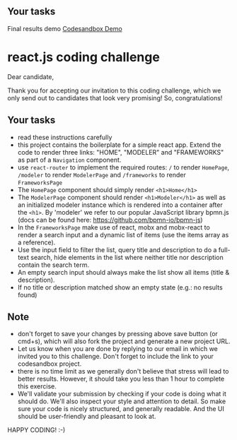 ## Your tasks
Final results demo [Codesandbox Demo](https://codesandbox.io/s/reactjs-challenge-x0o37)

# react.js coding challenge

Dear candidate,

Thank you for accepting our invitation to this coding challenge, which we only send
out to candidates that look very promising! So, congratulations!

## Your tasks

- read these instructions carefully
- this project contains the boilerplate for a simple react app. Extend the code
  to render three links: "HOME", "MODELER" and "FRAMEWORKS" as part of a `Navigation` component.
- use `react-router` to implement the required routes: `/` to render `HomePage`, `/modeler` to render
  `ModelerPage` and `/frameworks` to render `FrameworksPage`
- The `HomePage` component should simply render `<h1>Home</h1>`
- The `ModelerPage` component should render `<h1>Modeler</h1>` as well as an initialized modeler
  instance which is rendered into a container after the `<h1>`. By 'modeler' we refer to our
  popular JavaScript library bpmn.js (docs can be found here: https://github.com/bpmn-io/bpmn-js)
- In the `FrameworksPage` make use of react, mobx and mobx-react to render a search input and a dynamic
  list of items (use the items array as a reference).
- Use the input field to filter the list, query title and description to do a full-text
  search, hide elements in the list where neither title nor description contain the search
  term.
- An empty search input should always make the list show all items (title & description).
- If no title or description matched show an empty state (e.g.: no results found)

## Note

- don't forget to save your changes by pressing above save button (or cmd+s), which will also
  fork the project and generate a new project URL.
- Let us know when you are done by replying to our email in which we invited you to this challenge.
  Don't forget to include the link to your codesandbox project.
- there is no time limit as we generally don't believe that stress will lead to better results.
  However, it should take you less than 1 hour to complete this exercise.
- We'll validate your submission by checking if your code is doing what it should do.
  We'll also inspect your style and attention to detail. So make sure your code is nicely structured,
  and generally readable. And the UI should be user-friendly and pleasant to look at.

HAPPY CODING! :-)
